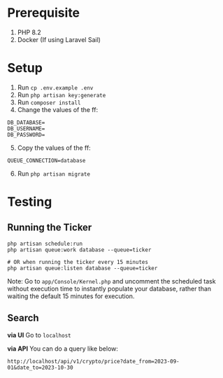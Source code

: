 
# Prerequisite
1. PHP 8.2
2. Docker (If using Laravel Sail)

# Setup
1. Run `cp .env.example .env`
2. Run `php artisan key:generate`
3. Run `composer install`
4. Change the values of the ff:
```
DB_DATABASE=
DB_USERNAME=
DB_PASSWORD=
```
5. Copy the values of the ff:
```
QUEUE_CONNECTION=database
```
6. Run `php artisan migrate`

# Testing
## Running the Ticker
```
php artisan schedule:run
php artisan queue:work database --queue=ticker

# OR when running the ticker every 15 minutes
php artisan queue:listen database --queue=ticker
```
Note: Go to `app/Console/Kernel.php` and uncomment the scheduled task without execution time to instantly populate your database, rather than waiting the default 15 minutes for execution.

## Search
**via UI**
Go to `localhost` 

**via API**
You can do a query like below:
```
http://localhost/api/v1/crypto/price?date_from=2023-09-01&date_to=2023-10-30
```